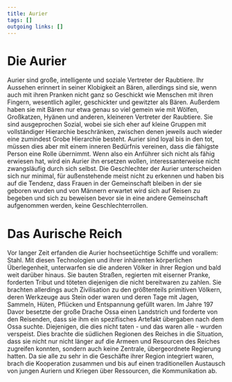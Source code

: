 ```yaml
---
title: Aurier  
tags: []
outgoing links: []  
---
```

# Die Aurier
Aurier sind große, intelligente und soziale Vertreter der Raubtiere. Ihr Aussehen erinnert in seiner Klobigkeit an Bären, allerdings sind sie, wenn auch mit ihren Pranken nicht ganz so Geschickt wie Menschen mit ihren Fingern, wesentlich agiler, geschickter und gewitzter als Bären. Außerdem haben sie mit Bären nur etwa genau so viel gemein wie mit Wölfen, Großkatzen, Hyänen und anderen, kleineren Vertreter der Raubtiere.
Sie sind ausgeprochen Sozial, wobei sie sich eher auf kleine Gruppen mit vollständiger Hierarchie beschränken, zwischen denen jeweils auch wieder eine zumindest Grobe Hierarchie besteht. Aurier sind loyal bis in den tot, müssen dies aber mit einem inneren Bedürfnis vereinen, dass die fähigste Person eine Rolle übernimmt. Wenn also ein Anführer sich nicht als fähig erwiesen hat, wird ein Aurier ihn ersetzen wollen, interessanterweise nicht zwangsläufig durch sich selbst.
Die Geschlechter der Aurier unterscheiden sich nur minimal, für außenstehende meist nicht zu erkennen und haben bis auf die Tendenz, dass Frauen in der Gemeinschaft bleiben in der sie geboren wurden und von Männern erwartet wird sich auf Reisen zu begeben und sich zu beweisen bevor sie in eine andere Gemeinschaft aufgenommen werden, keine Geschlechterrollen.

# Das Aurische Reich
Vor langer Zeit erfanden die Aurier hochseetüchtige Schiffe und vorallem: Stahl. Mit diesen Technologien und ihrer inhärenten körperlichen Überlegenheit, unterwarfen sie die anderen Völker in ihrer Region und bald weit darüber hinaus. Sie bauten Straßen, regierten mit eiserner Pranke, forderten Tribut und töteten diejenigen die nicht bereitwaren zu zahlen. Sie brachten allerdings auch Zivilisation zu den größtenteils primitiven Völkern, deren Werkzeuge aus Stein oder waren und deren Tage mit Jagen, Sammeln, Hüten, Pflücken und Entspannung gefüllt waren.
Im Jahre 197 Davor besetzte der große Drache Ossa einen Landstrich und forderte von den Reisenden, dass sie ihm ein spezifisches Artefakt übergaben nach dem Ossa suchte. Diejenigen, die dies nicht taten - und das waren alle - wurden verspeist. 
Dies brachte die südlichen Regionen des Reiches in die Situation, dass sie nicht nur nicht länger auf die Armeen und Resourcen des Reiches zugreifen konnten, sondern auch keine Zentrale, übergeordnete Regierung hatten. Da sie alle zu sehr in die Geschäfte ihrer Region integriert waren, brach die Kooperation zusammen und bis auf einen traditionellen Austausch von jungen Auriern und Kriegen über Ressourcen, die Kommunikation ab.
